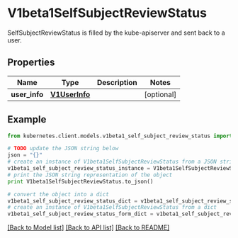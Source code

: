 # V1beta1SelfSubjectReviewStatus

SelfSubjectReviewStatus is filled by the kube-apiserver and sent back to a user.

## Properties

Name | Type | Description | Notes
------------ | ------------- | ------------- | -------------
**user_info** | [**V1UserInfo**](V1UserInfo.md) |  | [optional] 

## Example

```python
from kubernetes.client.models.v1beta1_self_subject_review_status import V1beta1SelfSubjectReviewStatus

# TODO update the JSON string below
json = "{}"
# create an instance of V1beta1SelfSubjectReviewStatus from a JSON string
v1beta1_self_subject_review_status_instance = V1beta1SelfSubjectReviewStatus.from_json(json)
# print the JSON string representation of the object
print V1beta1SelfSubjectReviewStatus.to_json()

# convert the object into a dict
v1beta1_self_subject_review_status_dict = v1beta1_self_subject_review_status_instance.to_dict()
# create an instance of V1beta1SelfSubjectReviewStatus from a dict
v1beta1_self_subject_review_status_form_dict = v1beta1_self_subject_review_status.from_dict(v1beta1_self_subject_review_status_dict)
```
[[Back to Model list]](../README.md#documentation-for-models) [[Back to API list]](../README.md#documentation-for-api-endpoints) [[Back to README]](../README.md)


